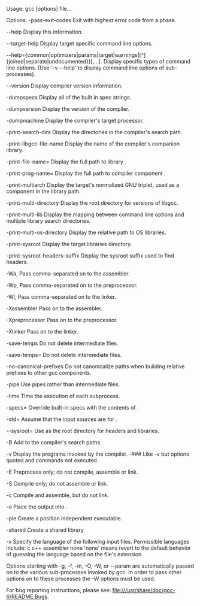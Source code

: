 Usage: gcc [options] file...

Options:
  -pass-exit-codes         Exit with highest error code from a phase.

  --help                   Display this information.

  --target-help            Display target specific command line options.

  --help={common|optimizers|params|target|warnings|[^]{joined|separate|undocumented}}[,...].
                           Display specific types of command line options.
  (Use '-v --help' to display command line options of sub-processes).

  --version                Display compiler version information.

  -dumpspecs               Display all of the built in spec strings.

  -dumpversion             Display the version of the compiler.

  -dumpmachine             Display the compiler's target processor.

  -print-search-dirs       Display the directories in the compiler's search path.

  -print-libgcc-file-name  Display the name of the compiler's companion library.

  -print-file-name=<lib>   Display the full path to library <lib>.

  -print-prog-name=<prog>  Display the full path to compiler component <prog>.

  -print-multiarch         Display the target's normalized GNU triplet, used as
                           a component in the library path.

  -print-multi-directory   Display the root directory for versions of libgcc.

  -print-multi-lib         Display the mapping between command line options and
                           multiple library search directories.

  -print-multi-os-directory Display the relative path to OS libraries.

  -print-sysroot           Display the target libraries directory.

  -print-sysroot-headers-suffix Display the sysroot suffix used to find headers.

  -Wa,<options>            Pass comma-separated <options> on to the assembler.

  -Wp,<options>            Pass comma-separated <options> on to the preprocessor.

  -Wl,<options>            Pass comma-separated <options> on to the linker.

  -Xassembler <arg>        Pass <arg> on to the assembler.

  -Xpreprocessor <arg>     Pass <arg> on to the preprocessor.

  -Xlinker <arg>           Pass <arg> on to the linker.

  -save-temps              Do not delete intermediate files.

  -save-temps=<arg>        Do not delete intermediate files.

  -no-canonical-prefixes   Do not canonicalize paths when building relative
                           prefixes to other gcc components.

  -pipe                    Use pipes rather than intermediate files.

  -time                    Time the execution of each subprocess.

  -specs=<file>            Override built-in specs with the contents of <file>.

  -std=<standard>          Assume that the input sources are for <standard>.

  --sysroot=<directory>    Use <directory> as the root directory for headers
                           and libraries.

  -B <directory>           Add <directory> to the compiler's search paths.

  -v                       Display the programs invoked by the compiler.
  -###                     Like -v but options quoted and commands not executed.

  -E                       Preprocess only; do not compile, assemble or link.

  -S                       Compile only; do not assemble or link.

  -c                       Compile and assemble, but do not link.

  -o <file>                Place the output into <file>.

  -pie                     Create a position independent executable.

  -shared                  Create a shared library.

  -x <language>            Specify the language of the following input files.
                           Permissible languages include: c c++ assembler none
                           'none' means revert to the default behavior of
                           guessing the language based on the file's extension.

Options starting with -g, -f, -m, -O, -W, or --param are automatically
 passed on to the various sub-processes invoked by gcc.  In order to pass
 other options on to these processes the -W<letter> options must be used.

For bug reporting instructions, please see:
<file:///usr/share/doc/gcc-6/README.Bugs>.
